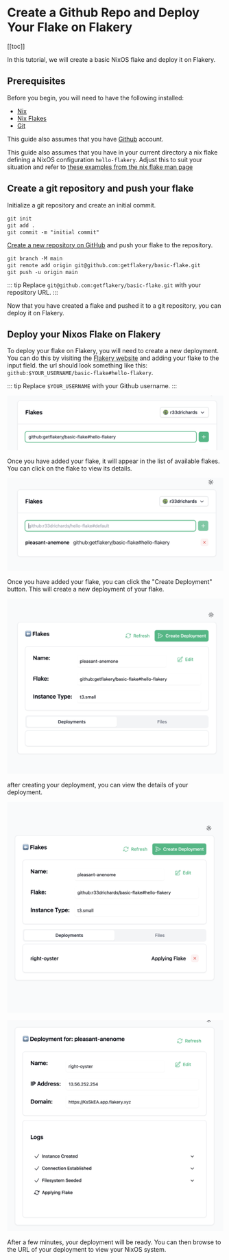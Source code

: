 # Create a Github Repo and Deploy Your Flake on Flakery

[[toc]]

In this tutorial, we will create a basic NixOS flake and deploy it on Flakery.

## Prerequisites

Before you begin, you will need to have the following installed:

- [Nix](https://nixos.org/download.html)
- [Nix Flakes](https://nixos.wiki/wiki/Flakes)
- [Git](https://git-scm.com/)

This guide also assumes that you have [Github](https://github.com) account. 

This guide also assumes that you have in your current directory a nix flake defining a NixOS configuration `hello-flakery`. Adjust this to suit your situation and refer to [these examples from the nix flake man page](https://nixos.org/manual/nix/unstable/command-ref/new-cli/nix3-flake.html#examples)

## Create a git repository and push your flake

Initialize a git repository and create an initial commit. 

```shell
git init
git add .
git commit -m "initial commit"
```

[Create a new repository on GitHub](https://github.com/new) and push your flake to the repository. 

```shell
git branch -M main
git remote add origin git@github.com:getflakery/basic-flake.git
git push -u origin main
```

::: tip
Replace `git@github.com:getflakery/basic-flake.git` with your repository URL.
:::

Now that you have created a flake and pushed it to a git repository, you can deploy it on Flakery.

## Deploy your Nixos Flake on Flakery

To deploy your flake on Flakery, you will need to create a new deployment. You can do this by visiting the [Flakery website](https://flakery.dev/flakes) and adding your flake to the input field. the url should look something like this: `github:$YOUR_USERNAME/basic-flake#hello-flakery`.

::: tip
Replace `$YOUR_USERNAME` with your Github username.
:::

![Alt text](./image-6.png)

Once you have added your flake, it will appear in the list of available flakes. You can click on the flake to view its details.


![Alt text](./image-7.png)

Once you have added your flake, you can click the "Create Deployment" button. This will create a new deployment of your flake.

![Alt text](./image-1.png)

after creating your deployment, you can view the details of your deployment.

![Alt text](./image-8.png)


![Alt text](./image-9.png)

After a few minutes, your deployment will be ready. You can then browse to the URL of your deployment to view your NixOS system.

